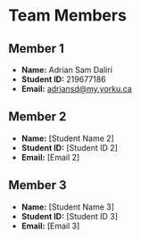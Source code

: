 # Team Members

## Member 1
- **Name:** Adrian Sam Daliri
- **Student ID:** 219677186
- **Email:** adriansd@my.yorku.ca

## Member 2
- **Name:** [Student Name 2]
- **Student ID:** [Student ID 2]
- **Email:** [Email 2]

## Member 3
- **Name:** [Student Name 3]
- **Student ID:** [Student ID 3]
- **Email:** [Email 3]
